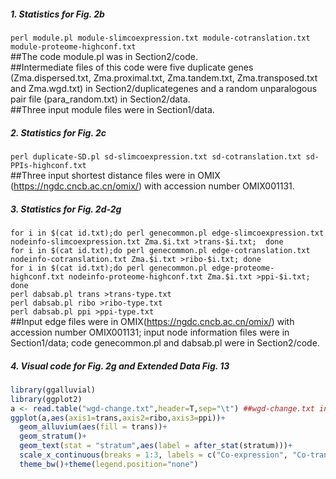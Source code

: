 ##### 1. Statistics for Fig. 2b
`perl module.pl module-slimcoexpression.txt module-cotranslation.txt module-proteome-highconf.txt`  
##The code module.pl was in Section2/code.  
##Intermediate files of this code were five duplicate genes (Zma.dispersed.txt, Zma.proximal.txt, Zma.tandem.txt, Zma.transposed.txt and Zma.wgd.txt) in Section2/duplicategenes and a random unparalogous pair file (para_random.txt) in Section2/data.  
##Three input module files were in Section1/data.
##### 2. Statistics for Fig. 2c
`perl duplicate-SD.pl sd-slimcoexpression.txt sd-cotranslation.txt sd-PPIs-highconf.txt`  
##Three input shortest distance files were in OMIX (https://ngdc.cncb.ac.cn/omix/) with accession number OMIX001131.
##### 3. Statistics for Fig. 2d-2g
`for i in $(cat id.txt);do perl genecommon.pl edge-slimcoexpression.txt nodeinfo-slimcoexpression.txt Zma.$i.txt >trans-$i.txt;  done`  
`for i in $(cat id.txt);do perl genecommon.pl edge-cotranslation.txt nodeinfo-cotranslation.txt Zma.$i.txt >ribo-$i.txt; done`   
`for i in $(cat id.txt);do perl genecommon.pl edge-proteome-highconf.txt nodeinfo-proteome-highconf.txt Zma.$i.txt >ppi-$i.txt; done`  
`perl dabsab.pl trans >trans-type.txt`  
`perl dabsab.pl ribo >ribo-type.txt`  
`perl dabsab.pl ppi >ppi-type.txt`   
##Input edge files were in OMIX(https://ngdc.cncb.ac.cn/omix/) with accession number OMIX001131; input node information files were in Section1/data; code genecommon.pl and dabsab.pl were in Section2/code.  
##### 4. Visual code for Fig. 2g and Extended Data Fig. 13
```R
library(ggalluvial)
library(ggplot2)
a <- read.table("wgd-change.txt",header=T,sep="\t") ##wgd-change.txt in Section2/data
ggplot(a,aes(axis1=trans,axis2=ribo,axis3=ppi))+
  geom_alluvium(aes(fill = trans))+
  geom_stratum()+
  geom_text(stat = "stratum",aes(label = after_stat(stratum)))+
  scale_x_continuous(breaks = 1:3, labels = c("Co-expression", "Co-translation", "Interactome"))+
  theme_bw()+theme(legend.position="none")
```
